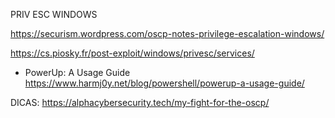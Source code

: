 PRIV ESC WINDOWS

https://securism.wordpress.com/oscp-notes-privilege-escalation-windows/

https://cs.piosky.fr/post-exploit/windows/privesc/services/

  - PowerUp: A Usage Guide https://www.harmj0y.net/blog/powershell/powerup-a-usage-guide/


DICAS: https://alphacybersecurity.tech/my-fight-for-the-oscp/
